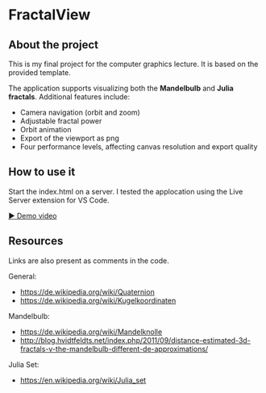 # FractalView

## About the project
This is my final project for the computer graphics lecture. It is based on the provided template.

The application supports visualizing both the **Mandelbulb** and **Julia fractals**. Additional features include:

- Camera navigation (orbit and zoom)
- Adjustable fractal power
- Orbit animation
- Export of the viewport as png
- Four performance levels, affecting canvas resolution and export quality

## How to use it
Start the index.html on a server. I tested the applocation using the Live Server extension for VS Code.

[▶️ Demo video](fractal_view_demo.mp4)

## Resources
Links are also present as comments in the code.

General:
- https://de.wikipedia.org/wiki/Quaternion
- https://de.wikipedia.org/wiki/Kugelkoordinaten

Mandelbulb:
- https://de.wikipedia.org/wiki/Mandelknolle
- http://blog.hvidtfeldts.net/index.php/2011/09/distance-estimated-3d-fractals-v-the-mandelbulb-different-de-approximations/

Julia Set:
- https://en.wikipedia.org/wiki/Julia_set